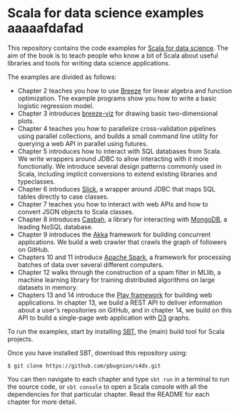 #  Scala for data science examples aaaaafdafad

This repository contains the code examples for [Scala for data science](http://pascalbugnion.net/book.html). The aim of the book is to teach people who know a bit of Scala about useful libraries and tools for writing data science applications.

The examples are divided as follows:

 - Chapter 2 teaches you how to use [Breeze](https://github.com/dlwh/breeze) for linear algebra and function optimization. The example programs show you how to write a basic logistic regression model.
 - Chapter 3 introduces [breeze-viz](https://github.com/scalanlp/breeze/wiki/Quickstart#breeze-viz) for drawing basic two-dimensional plots.
 - Chapter 4 teaches you how to parallelize cross-validation pipelines using parallel collections, and builds a small command line utility for querying a web API in parallel using futures.
 - Chapter 5 introduces how to interact with SQL databases from Scala. We write wrappers around JDBC to allow interacting with it more functionally. We introduce several design patterns commonly used in Scala, including implicit conversions to extend existing libraries and typeclasses.
 - Chapter 6 introduces [Slick](http://slick.typesafe.com), a wrapper around JDBC that maps SQL tables directly to case classes.
 - Chapter 7 teaches you how to interact with web APIs and how to convert JSON objects to Scala classes.
 - Chapter 8 introduces [Casbah](https://mongodb.github.io/casbah/), a library for interacting with [MongoDB](https://www.mongodb.org), a leading NoSQL database.
 - Chapter 9 introduces the [Akka](http://akka.io) framework for building concurrent applications. We build a web crawler that crawls the graph of followers on GitHub.
 - Chapters 10 and 11 introduce [Apache Spark](http://spark.apache.org), a framework for processing batches of data over several different computers.
 - Chapter 12 walks through the construction of a spam filter in MLlib, a machine learning library for training distributed algorithms on large datasets in memory.
 - Chapters 13 and 14 introduce the [Play framework](https://www.playframework.com) for building web applications. In chapter 13, we build a REST API to deliver information about a user's repositories on GitHub, and in chapter 14, we build on this API to build a single-page web application with [D3](d3js.org) graphs.

To run the examples, start by installing [SBT](http://www.scala-sbt.org/release/tutorial/Setup.html), the (main) build tool for Scala projects.

Once you have installed SBT, download this repository using:

    $ git clone https://github.com/pbugnion/s4ds.git

You can then navigate to each chapter and type `sbt run` in a terminal to run the source code, or `sbt console` to open a Scala console with all the dependencies for that particular chapter. Read the README for each chapter for more detail.
